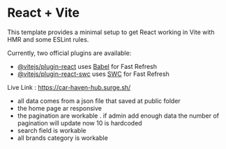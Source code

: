 # React + Vite

This template provides a minimal setup to get React working in Vite with HMR and some ESLint rules.

Currently, two official plugins are available:

- [@vitejs/plugin-react](https://github.com/vitejs/vite-plugin-react/blob/main/packages/plugin-react/README.md) uses [Babel](https://babeljs.io/) for Fast Refresh
- [@vitejs/plugin-react-swc](https://github.com/vitejs/vite-plugin-react-swc) uses [SWC](https://swc.rs/) for Fast Refresh



<!-- car-haven-hub.surge.sh -->

 Live Link : https://car-haven-hub.surge.sh/

 - all data comes from a json file that saved at public folder 
 - the home page ar responsive
 - the pagination are workable . if admin add enough data the number of pagination will update now 10 is hardcoded
 - search field is workable 
 - all brands category is workable 
